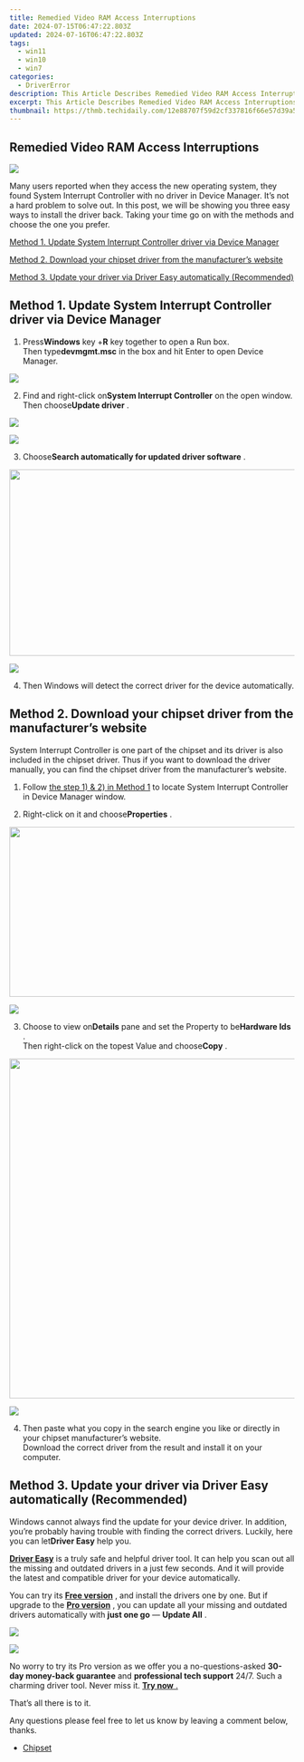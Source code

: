 ```yaml
---
title: Remedied Video RAM Access Interruptions
date: 2024-07-15T06:47:22.803Z
updated: 2024-07-16T06:47:22.803Z
tags:
  - win11
  - win10
  - win7
categories:
  - DriverError
description: This Article Describes Remedied Video RAM Access Interruptions
excerpt: This Article Describes Remedied Video RAM Access Interruptions
thumbnail: https://thmb.techidaily.com/12e88707f59d2cf337816f66e57d39a5f3c787beb919eddcfabef3a341868406.jpg
---
```


## Remedied Video RAM Access Interruptions

![](https://images.drivereasy.com/wp-content/uploads/2017/06/1-29.png)

 Many users reported when they access the new operating system, they found System Interrupt Controller with no driver in Device Manager. It’s not a hard problem to solve out. In this post, we will be showing you three easy ways to install the driver back. Taking your time go on with the methods and choose the one you prefer.

[Method 1. Update System Interrupt Controller driver via Device Manager](https://25home.pxf.io/vnbxnv)

[Method 2. Download your chipset driver from the manufacturer’s website](https://ancheer.sjv.io/y96bgp)

[Method 3. Update your driver via Driver Easy automatically (Recommended)](#method3)

## Method 1\. Update System Interrupt Controller driver via Device Manager

 1) Press**Windows** key +**R** key together to open a Run box.  
 Then type**devmgmt.msc** in the box and hit Enter to open Device Manager.

![](https://images.drivereasy.com/wp-content/uploads/2017/06/win-10-dev-4.jpg)

 2) Find and right-click on**System Interrupt Controller** on the open window.  
 Then choose**Update driver** .

<!-- affiliate ads begin -->
<a href="https://store.iobit.com/order/checkout.php?PRODS=4596923&QTY=1&AFFILIATE=108875&CART=1"><img src="https://secure.avangate.com/images/merchant/184260348236f9554fe9375772ff966e/ascscan_468X60.png" border="0"></a>
<!-- affiliate ads end -->
![](https://images.drivereasy.com/wp-content/uploads/2017/06/2-29.png)

 3) Choose**Search automatically for updated driver software** .

<!-- affiliate ads begin -->
<a href="https://ursime.pxf.io/c/5597632/2092236/16384" target="_top" id="2092236"><img src="//a.impactradius-go.com/display-ad/16384-2092236" border="0" alt="" width="1920" height="329"/></a><img height="0" width="0" src="https://imp.pxf.io/i/5597632/2092236/16384" style="position:absolute;visibility:hidden;" border="0" />
<!-- affiliate ads end -->
![](https://images.drivereasy.com/wp-content/uploads/2017/06/3-27.png)

 4) Then Windows will detect the correct driver for the device automatically.

## Method 2\. Download your chipset driver from the manufacturer’s website

 System Interrupt Controller is one part of the chipset and its driver is also included in the chipset driver. Thus if you want to download the driver manually, you can find the chipset driver from the manufacturer’s website.

 1) Follow [the step 1) & 2) in Method 1](https://getlyla.pxf.io/ek9gkg) to locate System Interrupt Controller in Device Manager window.

 2) Right-click on it and choose**Properties** .

<!-- affiliate ads begin -->
<a href="https://aofit.pxf.io/c/5597632/1399701/16396" target="_top" id="1399701"><img src="//a.impactradius-go.com/display-ad/16396-1399701" border="0" alt="" width="960" height="300"/></a><img height="0" width="0" src="https://imp.pxf.io/i/5597632/1399701/16396" style="position:absolute;visibility:hidden;" border="0" />
<!-- affiliate ads end -->
![](https://images.drivereasy.com/wp-content/uploads/2017/06/3-29.png)

 3) Choose to view on**Details** pane and set the Property to be**Hardware Ids** .  
 Then right-click on the topest Value and choose**Copy** .

<!-- affiliate ads begin -->
<a href="https://appsumo.8odi.net/c/5597632/2075461/7443" target="_top" id="2075461"><img src="//a.impactradius-go.com/display-ad/7443-2075461" border="0" alt="" width="1200" height="600"/></a><img height="0" width="0" src="https://appsumo.8odi.net/i/5597632/2075461/7443" style="position:absolute;visibility:hidden;" border="0" />
<!-- affiliate ads end -->
![](https://images.drivereasy.com/wp-content/uploads/2017/06/4-27.png)

 4) Then paste what you copy in the search engine you like or directly in your chipset manufacturer’s website.  
 Download the correct driver from the result and install it on your computer.

## Method 3\. Update your driver via Driver Easy automatically (Recommended)

 Windows cannot always find the update for your device driver. In addition, you’re probably having trouble with finding the correct drivers. Luckily, here you can let**Driver Easy** help you.

[**Driver Easy**](https://tools.techidaily.com/drivereasy/download/)  is a truly safe and helpful driver tool. It can help you scan out all the missing and outdated drivers in a just few seconds. And it will provide the latest and compatible driver for your device automatically.

You can try its **[Free version](https://tools.techidaily.com/drivereasy/download/)**  , and install the drivers one by one. But if upgrade to the **[Pro version](https://tools.techidaily.com/drivereasy/download/)**  , you can update all your missing and outdated drivers automatically with **just one go** — **Update All** .

<!-- affiliate ads begin -->
<a href="https://store.revouninstaller.com/order/checkout.php?PRODS=28010250&QTY=1&AFFILIATE=108875&CART=1"><img src="https://secure.avangate.com/images/merchant/4282ec8de8c9be897e7aff4aa231b1a4/336__280a.jpg" border="0"></a>
<!-- affiliate ads end -->
![](https://images.drivereasy.com/wp-content/uploads/2017/06/5-27.png)

No worry to try its Pro version as we offer you  a no-questions-asked **30-day money-back guarantee**  and **professional tech support**  24/7\. Such a charming driver tool. Never miss it. [**Try now** .](https://tools.techidaily.com/drivereasy/download/)

That’s all there is to it.

 Any questions please feel free to let us know by leaving a comment below, thanks.

* [Chipset](https://store.drivereasy.com/order/cart.php?PRODS=4731822&QTY=1&AFFILIATE=108875)

<ins class="adsbygoogle"
     style="display:block"
     data-ad-format="autorelaxed"
     data-ad-client="ca-pub-7571918770474297"
     data-ad-slot="1223367746"></ins>



<ins class="adsbygoogle"
     style="display:block"
     data-ad-client="ca-pub-7571918770474297"
     data-ad-slot="8358498916"
     data-ad-format="auto"
     data-full-width-responsive="true"></ins>


